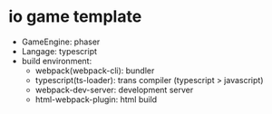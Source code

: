 # io game template
- GameEngine: phaser
- Langage: typescript
- build environment:
  - webpack(webpack-cli): bundler
  - typescript(ts-loader): trans compiler (typescript > javascript)
  - webpack-dev-server: development server
  - html-webpack-plugin: html build